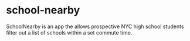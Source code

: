 school-nearby
=============

SchoolNearby is an app the allows prospective NYC high school students filter out a list of schools within a set commute time.
